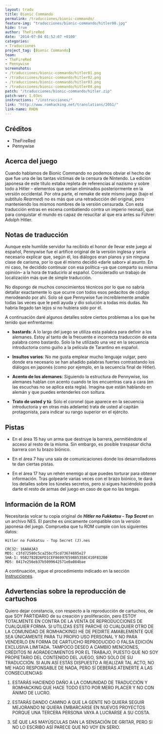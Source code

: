 ```yaml
---
layout: tradu
title: Bionic Commando
permalink: /traducciones/bionic-commando/
feature-img: "traducciones/bionic-commando/hitler00.jpg"
hide: true
author: TheFireRed
date: '2014-07-04 01:52:07 +0100'
categories:
- Traducciones
project_tag: [Bionic Commando]
team:
- TheFireRed
- Pennywise
screenshots:
- /traducciones/bionic-commando/hitler01.png
- /traducciones/bionic-commando/hitler02.png
- /traducciones/bionic-commando/hitler03.png
- /traducciones/bionic-commando/hitler04.png
patch: "/traducciones/bionic-commando/hitler.zip"
patch-ver: 1.03es
instructions: "/instrucciones/"
link: "http://www.romhacking.net/translations/2051/"
link-name: RHDN
---
```

## Créditos
- TheFireRed
- Pennywise

## Acerca del juego
Cuando hablamos de Bionic Commando no podemos obviar el hecho de que fue una de las tantas víctimas de la censura de Nintendo. La edición japonesa de este título estaba repleta de referencias al nazismo y sobre todo a Hitler – elementos que serían eliminados posteriormente en la versión occidental. Por otra parte, el remake de este mismo juego (bajo el subtítulo *Rearmed*) no es más que una retraducción del original, pero manteniendo los mismos nombres de la versión censurada. Con esta traducción entras en escena combatiendo contra un imperio neonazi, que para conquistar el mundo es capaz de resucitar al que era antes su Führer: Adolph Hitler.

## Notas de traducción
Aunque este humilde servidor ha recibido el honor de llevar este juego al español, Pennywise fue el artífice original de la versión inglesa y sería necesario explicar que, según él, los diálogos eran planos y sin ninguna clase de carisma, por lo que él mismo decidió «darle sabor» al asunto. En mi caso, he decidido continuar con esa política –ya que comparto su misma opinión– a la hora de traducirlo al español. Consideradlo un trabajo de localización más que de simple traducción.

No dispongo de muchos conocimientos técnicos por lo que no sabría detallar exactamente lo que ocurre con todos esos pedacitos de código merodeando por ahí. Solo sé que Pennywise fue increíblemente amable todas las veces que le pedí ayuda y dio solución a todas mis dudas. No habría llegado tan lejos si no hubiera sido por él.

A continuación daré algunos detalles sobre ciertos problemas a los que he tenido que enfrentarme:

- **bastards**: A lo largo del juego se utiliza esta palabra para definir a los alemanes. Estoy al tanto de la frecuente e incorrecta traducción de esta palabra como bastardo. Solo la he utilizado una vez en la secuencia introductoria como guiño a la película de Tarantino en español.

- **Insultos varios**: No me gusta emplear mucho lenguaje vulgar, pero donde era necesario se han añadido palabras fuertes contrastando los diálogos en japonés (como por ejemplo, en la secuencia final de Hitler).

- **Acento de los alemanes**: Siguiendo la estructura de Pennywise, los alemanes hablan con acento cuando te los encuentras cara a cara (en las escuchas no se aplica esta regla). Imagina que están hablando en alemán y que puedes entenderles con soltura.

- **Trato de usted y tú**: Solo el coronel (que aparece en la secuencia introductoria y en otras más adelante) trata de usted al capitán protagonista, para indicar su rango superior en el ejército.

## Pistas

- En el área 15 hay un arma que destruye la barrera, permitiéndote el acceso al resto de la misma. Sin embargo, es posible traspasar dicha barrera con tu brazo biónico.

- En el área 7 hay una sala de comunicaciones donde los desarrolladores te dan ciertas pistas.

- En el área 17 hay un rehén enemigo al que puedes torturar para obtener información. Tras golpearle varias veces con el brazo biónico, te dará los detalles sobre los túneles secretos, pero si sigues haciéndolo podrá darte el resto de armas del juego en caso de que no las tengas.

## Información de la ROM
Necesitarás volcar tu copia original de ***Hitler no Fukkatsu - Top Secret*** en un archivo NES. El parche es únicamente compatible con la versión japonesa del juego. Comprueba que tu ROM cumple con los siguientes datos:

```
Hitler no Fukkatsu - Top Secret (J).nes

CRC32: 16A0A3A3
MD5: c3fd72580c5ca25bcf5cd73674695e27
SHA-1: 95B2782B26FD1CEF86997E59885358C410F832B0
MD5: 8417e256eb37b5099642571e0a084bae
```

A continuación, sigue el procedimiento indicado en la sección [Instrucciones](/instrucciones/).

## Advertencias sobre la reproducción de cartuchos
Quiero dejar constancia, con respecto a la reproducción de cartuchos, de que SOY PARTIDARIO de su creación y proliferación, pero ESTOY TOTALMENTE EN CONTRA DE LA VENTA DE REPRODUCCIONES DE CUALQUIER FORMA. SI UTILIZAS ESTE PARCHE (O CUALQUIER OTRO DE LA COMUNIDAD DE ROMHACKING) HE DE PEDIRTE AMABLEMENTE QUE SEA ÚNICAMENTE PARA TU PROPIO USO PERSONAL Y NO PARA VENDERLO EN FORMA DE CARTUCHO REPRODUCIDO O FALSA EDICIÓN EXCLUSIVA LIMITADA. TAMPOCO DESEO A CAMBIO MENCIONES, CRÉDITOS NI AGRADECIMIENTOS POR EL TRABAJO, PUESTO QUE NO SOY PROPIETARIO DEL CONTENIDO DEL JUEGO, SINO SOLO DE SU TRADUCCIÓN. SI AUN ASÍ ESTÁS DISPUESTO A REALIZAR TAL ACTO, NO ME HAGO RESPONSABLE DE NADA, PERO SÍ DEBERÁS ATENERTE A LAS CONSECUENCIAS:

1) ESTARÁS HACIENDO DAÑO A LA COMUNIDAD DE TRADUCCIÓN Y ROMHACKING QUE HACE TODO ESTO POR MERO PLACER Y NO CON ÁNIMO DE LUCRO.
 
2) ESTARÁS DANDO CAMINO A QUE LA GENTE NO QUIERA SEGUIR MEJORANDO NI QUIERA EMBARCARSE EN NUEVOS PROYECTOS PORQUE UNA TERCERA PERSONA VAYA A LUCRARSE A SU COSTA.
 
3) SÉ QUE LAS MAYÚSCULAS DAN LA SENSACIÓN DE GRITAR, PERO SI NO LO ESCRIBO ASÍ PARECE QUE NO VOY EN SERIO.